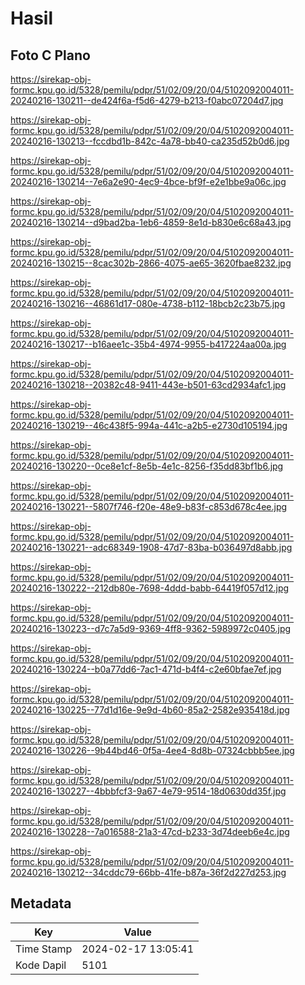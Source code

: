 # Hasil

## Foto C Plano

https://sirekap-obj-formc.kpu.go.id/5328/pemilu/pdpr/51/02/09/20/04/5102092004011-20240216-130211--de424f6a-f5d6-4279-b213-f0abc07204d7.jpg

https://sirekap-obj-formc.kpu.go.id/5328/pemilu/pdpr/51/02/09/20/04/5102092004011-20240216-130213--fccdbd1b-842c-4a78-bb40-ca235d52b0d6.jpg

https://sirekap-obj-formc.kpu.go.id/5328/pemilu/pdpr/51/02/09/20/04/5102092004011-20240216-130214--7e6a2e90-4ec9-4bce-bf9f-e2e1bbe9a06c.jpg

https://sirekap-obj-formc.kpu.go.id/5328/pemilu/pdpr/51/02/09/20/04/5102092004011-20240216-130214--d9bad2ba-1eb6-4859-8e1d-b830e6c68a43.jpg

https://sirekap-obj-formc.kpu.go.id/5328/pemilu/pdpr/51/02/09/20/04/5102092004011-20240216-130215--8cac302b-2866-4075-ae65-3620fbae8232.jpg

https://sirekap-obj-formc.kpu.go.id/5328/pemilu/pdpr/51/02/09/20/04/5102092004011-20240216-130216--46861d17-080e-4738-b112-18bcb2c23b75.jpg

https://sirekap-obj-formc.kpu.go.id/5328/pemilu/pdpr/51/02/09/20/04/5102092004011-20240216-130217--b16aee1c-35b4-4974-9955-b417224aa00a.jpg

https://sirekap-obj-formc.kpu.go.id/5328/pemilu/pdpr/51/02/09/20/04/5102092004011-20240216-130218--20382c48-9411-443e-b501-63cd2934afc1.jpg

https://sirekap-obj-formc.kpu.go.id/5328/pemilu/pdpr/51/02/09/20/04/5102092004011-20240216-130219--46c438f5-994a-441c-a2b5-e2730d105194.jpg

https://sirekap-obj-formc.kpu.go.id/5328/pemilu/pdpr/51/02/09/20/04/5102092004011-20240216-130220--0ce8e1cf-8e5b-4e1c-8256-f35dd83bf1b6.jpg

https://sirekap-obj-formc.kpu.go.id/5328/pemilu/pdpr/51/02/09/20/04/5102092004011-20240216-130221--5807f746-f20e-48e9-b83f-c853d678c4ee.jpg

https://sirekap-obj-formc.kpu.go.id/5328/pemilu/pdpr/51/02/09/20/04/5102092004011-20240216-130221--adc68349-1908-47d7-83ba-b036497d8abb.jpg

https://sirekap-obj-formc.kpu.go.id/5328/pemilu/pdpr/51/02/09/20/04/5102092004011-20240216-130222--212db80e-7698-4ddd-babb-64419f057d12.jpg

https://sirekap-obj-formc.kpu.go.id/5328/pemilu/pdpr/51/02/09/20/04/5102092004011-20240216-130223--d7c7a5d9-9369-4ff8-9362-5989972c0405.jpg

https://sirekap-obj-formc.kpu.go.id/5328/pemilu/pdpr/51/02/09/20/04/5102092004011-20240216-130224--b0a77dd6-7ac1-471d-b4f4-c2e60bfae7ef.jpg

https://sirekap-obj-formc.kpu.go.id/5328/pemilu/pdpr/51/02/09/20/04/5102092004011-20240216-130225--77d1d16e-9e9d-4b60-85a2-2582e935418d.jpg

https://sirekap-obj-formc.kpu.go.id/5328/pemilu/pdpr/51/02/09/20/04/5102092004011-20240216-130226--9b44bd46-0f5a-4ee4-8d8b-07324cbbb5ee.jpg

https://sirekap-obj-formc.kpu.go.id/5328/pemilu/pdpr/51/02/09/20/04/5102092004011-20240216-130227--4bbbfcf3-9a67-4e79-9514-18d0630dd35f.jpg

https://sirekap-obj-formc.kpu.go.id/5328/pemilu/pdpr/51/02/09/20/04/5102092004011-20240216-130228--7a016588-21a3-47cd-b233-3d74deeb6e4c.jpg

https://sirekap-obj-formc.kpu.go.id/5328/pemilu/pdpr/51/02/09/20/04/5102092004011-20240216-130212--34cddc79-66bb-41fe-b87a-36f2d227d253.jpg


## Metadata

| Key        | Value               |
| ---------- | ------------------- |
| Time Stamp | 2024-02-17 13:05:41 |
| Kode Dapil | 5101                |



